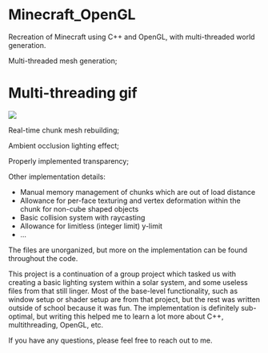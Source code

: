 # Minecraft_OpenGL
Recreation of Minecraft using C++ and OpenGL, with multi-threaded world generation.

Multi-threaded mesh generation;
# Multi-threading gif
![](https://media0.giphy.com/media/25R8S3GoDVqLYqb0MA/giphy.gif)

Real-time chunk mesh rebuilding;

Ambient occlusion lighting effect;

Properly implemented transparency;


Other implementation details:
  - Manual memory management of chunks which are out of load distance
  - Allowance for per-face texturing and vertex deformation within the chunk for non-cube shaped objects
  - Basic collision system with raycasting
  - Allowance for limitless (integer limit) y-limit
  - ...

The files are unorganized, but more on the implementation can be found throughout the code.

This project is a continuation of a group project which tasked us with creating a basic lighting system within a solar system, and some useless files from that still linger. 
Most of the base-level functionality, such as window setup or shader setup are from that project, but the rest was written outside of school because it was fun.
The implementation is definitely sub-optimal, but writing this helped me to learn a lot more about C++, multithreading, OpenGL, etc.

If you have any questions, please feel free to reach out to me.
